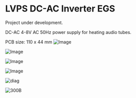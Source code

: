 # LVPS DC-AC Inverter EGS

Project under development.

DC-AC 4-8V AC 50Hz power supply for heating audio tubes.

PCB size: 110 x 44 mm
![Image](https://github.com/user-attachments/assets/af36d67a-adfe-43c5-a450-950cb3fb4ff4)

![Image](https://github.com/user-attachments/assets/137fedd0-37ef-4727-aa9c-2017ae5b9ab2)

![Image](https://github.com/user-attachments/assets/2d4965cc-f9ea-4045-bb64-1820339f8bd0)

![Image](https://github.com/user-attachments/assets/8bc10cb5-cd08-4bd0-a3c0-61e2de09cc68)

![diag](https://github.com/user-attachments/assets/54a35fba-4b1e-4803-a631-06366509e736)

![300B](https://github.com/user-attachments/assets/f6abea5d-960c-43b1-8391-2fd42699885a)
